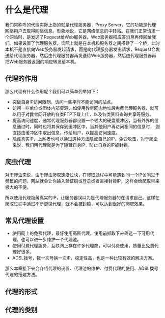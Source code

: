 # 什么是代理

我们常称呼的代理实际上指的就是代理服务器，Proxy Server，它的功能是代理网络用户去取得网络信息。形象地说，它是网络信息的中转站。在我们正常请求一个网站时，是发送了Request给Web服务器，Web服务器把应答消息再传回给我们。如果设置了代理服务器，实际上就是在本机和服务器之间搭建了一个桥，此时本机不是直接向Web服务器发起请求，而是向代理服务器发出请求，Request会发送给代理服务器，然后由代理服务器再发送给Web服务器，然后由代理服务器再把Web服务器返回的响应转发给本机。

## 代理的作用

那么代理有什么作用呢？我们可以简单列举如下：

* 突破自身IP访问限制，访问一些平时不能访问的站点。
* 访问一些单位或团体内部资源，如使用教育网内地址段免费代理服务器，就可以用于对教育网开放的各类FTP下载上传，以及各类资料查询共享等服务。
* 提高访问速度，通常代理服务器都设置一个较大的硬盘缓冲区，当有外界的信息通过时，同时也将其保存到缓冲区中，当其他用户再访问相同的信息时， 则直接由缓冲区中取出信息，传给用户，以提高访问速度。
* 隐藏真实IP，上网者也可以通过这种方法隐藏自己的IP，免受攻击，对于爬虫来说，我们用代理就是为了隐藏自身IP，防止自身的IP被封锁。

## 爬虫代理

对于爬虫来说，由于爬虫爬取速度过快，在爬取过程中可能遇到同一个IP访问过于频繁的问题，网站就会让你输入验证码或登录或者直接封锁IP，这样会给爬取带来极大的不便。

所以使用代理隐藏真实的IP，让服务器误以为是代理服务器的在请求自己。这样在爬取过程中通过不断更换代理，就不会被封锁，可以达到很好的爬取效果。

## 常见代理设置

* 使用网上的免费代理，最好使用高匿代理，使用前抓取下来筛选一下可用代理，也可以进一步维护一个代理池。
* 使用付费代理服务，互联网上存在许多代理商，可以付费使用，质量比免费代理好很多。
* ADSL拨号，拨一次号换一次IP，稳定性高，也是一种比较有效的解决方案。

那么本章接下来会介绍代理的设置、代理池的维护、付费代理的使用、ADSL拨号代理的搭建方法。

## 代理的形式

## 代理的类别
